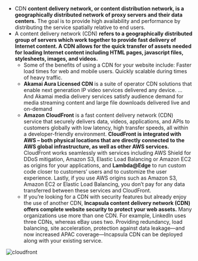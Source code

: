 * CDN **content delivery network, or content distribution network, is a geographically distributed network of proxy servers and their data centers.** The goal is to provide high availability and performance by distributing the service spatially relative to end users.
* A content delivery network (CDN) **refers to a geographically distributed group of servers which work together to provide fast delivery of Internet content. A CDN allows for the quick transfer of assets needed for loading Internet content including HTML pages, javascript files, stylesheets, images, and videos.**
  *  Some of the benefits of using a CDN for your website include: Faster load times for web and mobile users. Quickly scalable during times of heavy traffic.
  * **Akamai Aura Licensed CDN** is a suite of operator CDN solutions that enable next generation IP video services delivered any device. ... And Akamai media delivery services satisfy audience demand for media streaming content and large file downloads delivered live and on-demand
  * **Amazon CloudFront** is a fast content delivery network (CDN) service that securely delivers data, videos, applications, and APIs to customers globally with low latency, high transfer speeds, all within a developer-friendly environment. **CloudFront is integrated with AWS – both physical locations that are directly connected to the AWS global infrastructure, as well as other AWS services.** CloudFront works seamlessly with services including AWS Shield for DDoS mitigation, Amazon S3, Elastic Load Balancing or Amazon EC2 as origins for your applications, and **Lambda@Edge** to run custom code closer to customers’ users and to customize the user experience. Lastly, if you use AWS origins such as Amazon S3, Amazon EC2 or Elastic Load Balancing, you don’t pay for any data transferred between these services and CloudFront.
  * If you’re looking for a CDN with security features but already enjoy the use of another CDN, **Incapsula content delivery network (CDN) offers complete website security to protect your web assets.** Many organizations use more than one CDN. For example, LinkedIn uses three CDNs, whereas eBay uses two. Providing redundancy, load balancing, site acceleration, protection against data leakage—and now increased APAC coverage—Incapsula CDN can be deployed along with your existing service.

![cloudfront](https://d1.awsstatic.com/product-marketing/Cloudfront-cdn-diagram-v2.1a4a693fc371d29d794d318a01dfe1aecc4c658e.PNG)

![]()
